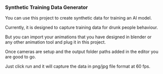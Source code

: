### Synthetic Training Data Generator

You can use this project to create synthetic data for training an AI model. 

Currently, it is designed to capture training data for drunk people behaviour.

But you can import your animations that you have designed in blender or any other animation tool and plug it in this project. 

Once cameras are setup and the output folder paths added in the editor you are good to go.

Just click run and it will capture the data in png/jpg file format at 60 fps.
